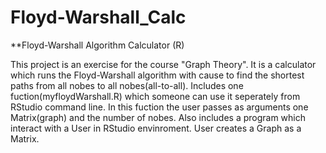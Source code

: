 # Floyd-Warshall_Calc

**Floyd-Warshall Algorithm Calculator (R)

This project is an exercise for the course "Graph Theory". It is a calculator which runs the Floyd-Warshall
algorithm with cause to find the shortest paths from all nobes to all nobes(all-to-all).
Includes one fuction(myfloydWarshall.R) which someone can use it seperately from RStudio command line. Ιn this fuction the user passes as arguments one Matrix(graph) and the number of nobes.
Also includes a program which interact with a User in RStudio envinroment. User creates a Graph as a Matrix.

